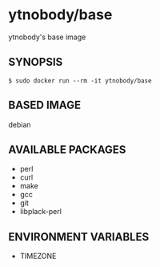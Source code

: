 # ytnobody/base

ytnobody's base image

## SYNOPSIS

    $ sudo docker run --rm -it ytnobody/base

## BASED IMAGE

debian

## AVAILABLE PACKAGES

* perl 
* curl 
* make 
* gcc 
* git 
* libplack-perl

## ENVIRONMENT VARIABLES

* TIMEZONE

